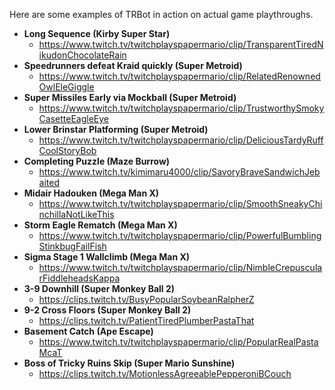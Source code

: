 Here are some examples of TRBot in action on actual game playthroughs.

* **Long Sequence (Kirby Super Star)**
  * https://www.twitch.tv/twitchplayspapermario/clip/TransparentTiredNikudonChocolateRain
* **Speedrunners defeat Kraid quickly (Super Metroid)**
  * https://www.twitch.tv/twitchplayspapermario/clip/RelatedRenownedOwlEleGiggle
* **Super Missiles Early via Mockball (Super Metroid)**
  * https://www.twitch.tv/twitchplayspapermario/clip/TrustworthySmokyCasetteEagleEye
* **Lower Brinstar Platforming (Super Metroid)**
  * https://www.twitch.tv/twitchplayspapermario/clip/DeliciousTardyRuffCoolStoryBob
* **Completing Puzzle (Maze Burrow)**
  * https://www.twitch.tv/kimimaru4000/clip/SavoryBraveSandwichJebaited
* **Midair Hadouken (Mega Man X)**
  * https://www.twitch.tv/twitchplayspapermario/clip/SmoothSneakyChinchillaNotLikeThis
* **Storm Eagle Rematch (Mega Man X)**
  * https://www.twitch.tv/twitchplayspapermario/clip/PowerfulBumblingStinkbugFailFish
* **Sigma Stage 1 Wallclimb (Mega Man X)**
  * https://www.twitch.tv/twitchplayspapermario/clip/NimbleCrepuscularFiddleheadsKappa
* **3-9 Downhill (Super Monkey Ball 2)**
  * https://clips.twitch.tv/BusyPopularSoybeanRalpherZ
* **9-2 Cross Floors (Super Monkey Ball 2)**
  * https://clips.twitch.tv/PatientTiredPlumberPastaThat
* **Basement Catch (Ape Escape)**
  * https://www.twitch.tv/twitchplayspapermario/clip/PopularRealPastaMcaT
* **Boss of Tricky Ruins Skip (Super Mario Sunshine)**
  * https://clips.twitch.tv/MotionlessAgreeablePepperoniBCouch
